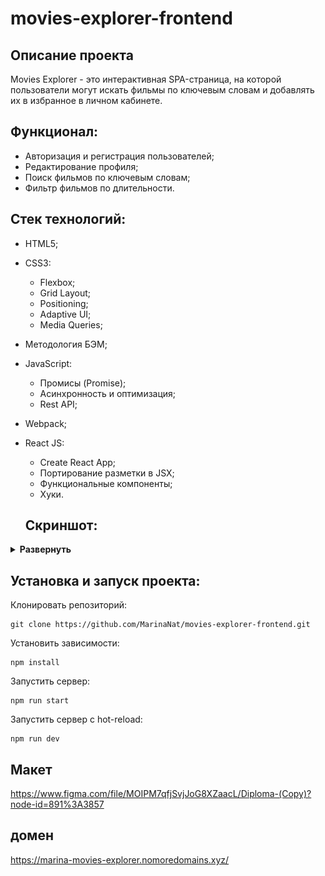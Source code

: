 # movies-explorer-frontend

## Описание проекта
Movies Explorer - это интерактивная SPA-страница, на которой пользователи могут искать фильмы по ключевым словам и добавлять их в избранное в личном кабинете. 

## Функционал:
- Авторизация и регистрация пользователей;
- Редактирование профиля;
- Поиск фильмов по ключевым словам;
- Фильтр фильмов по длительности.

## Стек технологий:
- HTML5;
- CSS3:
  - Flexbox;
  - Grid Layout;
  - Positioning;
  - Adaptive UI;
  - Media Queries;
- Методология БЭМ;
- JavaScript:
  - Промисы (Promise);
  - Асинхронность и оптимизация;
  - Rest API;
- Webpack;
- React JS:
  - Create React App;
  - Портирование разметки в JSX;
  - Функциональные компоненты;
  - Хуки.

  ## Скриншот:

<details><summary><b>Развернуть</b></summary>

[![movies-explorer-frontend](https://raw.githubusercontent.com/MarinaNat/movies-explorer-frontend/main/.github/images/screenshot1.PNG)](https://MarinaNat.github.io/movies-explorer-frontend/)

</details>

## Установка и запуск проекта:
Клонировать репозиторий:

    git clone https://github.com/MarinaNat/movies-explorer-frontend.git

Установить зависимости:

    npm install

Запустить сервер:

    npm run start

Запустить сервер с hot-reload:

    npm run dev

## Макет

https://www.figma.com/file/MOIPM7qfjSvjJoG8XZaacL/Diploma-(Copy)?node-id=891%3A3857

## домен

https://marina-movies-explorer.nomoredomains.xyz/